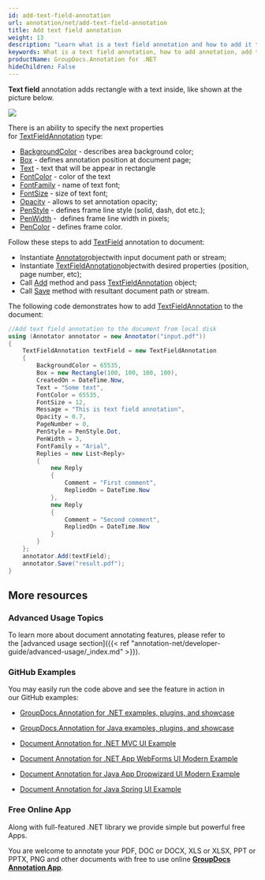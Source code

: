 ```yaml
---
id: add-text-field-annotation
url: annotation/net/add-text-field-annotation
title: Add text field annotation
weight: 13
description: "Learn what is a text field annotation and how to add it to a document programmatically using GroupDocs.Annotation for .NET."
keywords: What is a text field annotation, how to add annotation, add text field annotation
productName: GroupDocs.Annotation for .NET
hideChildren: False
---
```

**Text field** annotation adds rectangle with a text inside, like shown at the picture below. 

![](annotation-net/images/add-text-field-annotation.png)

There is an ability to specify the next properties for [TextFieldAnnotation](https://apireference.groupdocs.com/net/annotation/groupdocs.annotation.models.annotationmodels/textfieldannotation) type:

*   [BackgroundColor](https://apireference.groupdocs.com/annotation/net/groupdocs.annotation.models.annotationmodels/textfieldannotation/properties/backgroundcolor) - describes area background color;
*   [Box](https://apireference.groupdocs.com/annotation/net/groupdocs.annotation.models.annotationmodels/textfieldannotation/properties/box) - defines annotation position at document page;
*   [Text](https://apireference.groupdocs.com/annotation/net/groupdocs.annotation.models.annotationmodels/textfieldannotation/properties/text) - text that will be appear in rectangle
*   [FontColor](https://apireference.groupdocs.com/annotation/net/groupdocs.annotation.models.annotationmodels/textfieldannotation/properties/fontcolor) - color of the text
*   [FontFamily](https://apireference.groupdocs.com/annotation/net/groupdocs.annotation.models.annotationmodels/textfieldannotation/properties/fontfamily) - name of text font;
*   [FontSize](https://apireference.groupdocs.com/annotation/net/groupdocs.annotation.models.annotationmodels/textfieldannotation/properties/fontsize) - size of text font;
*   [Opacity](https://apireference.groupdocs.com/annotation/net/groupdocs.annotation.models.annotationmodels/textfieldannotation/properties/opacity) - allows to set annotation opacity;
*   [PenStyle](https://apireference.groupdocs.com/annotation/net/groupdocs.annotation.models.annotationmodels/textfieldannotation/properties/penstyle) - defines frame line style (solid, dash, dot etc.);
*   [PenWidth](https://apireference.groupdocs.com/annotation/net/groupdocs.annotation.models.annotationmodels/textfieldannotation/properties/penwidth) -  defines frame line width in pixels;
*   [PenColor](https://apireference.groupdocs.com/annotation/net/groupdocs.annotation.models.annotationmodels/textfieldannotation/properties/pencolor) \- defines frame color.

Follow these steps to add [TextField](https://apireference.groupdocs.com/net/annotation/groupdocs.annotation.models.annotationmodels/textfieldannotation) annotation to document: 

*   Instantiate [Annotator](https://apireference.groupdocs.com/net/annotation/groupdocs.annotation/annotator)objectwith input document path or stream;
*   Instantiate [TextFieldAnnotation](https://apireference.groupdocs.com/net/annotation/groupdocs.annotation.models.annotationmodels/textfieldannotation)objectwith desired properties (position, page number, etc);
*   Call [Add](https://apireference.groupdocs.com/net/annotation/groupdocs.annotation/annotator/methods/add) method and pass [TextFieldAnnotation](https://apireference.groupdocs.com/net/annotation/groupdocs.annotation.models.annotationmodels/textfieldannotation) object;
*   Call [Save](https://apireference.groupdocs.com/net/annotation/groupdocs.annotation/annotator/methods/save/index) method with resultant document path or stream.

The following code demonstrates how to add [TextFieldAnnotation](https://apireference.groupdocs.com/net/annotation/groupdocs.annotation.models.annotationmodels/textfieldannotation) to the document:

```csharp
//Add text field annotation to the document from local disk
using (Annotator annotator = new Annotator("input.pdf"))
{
	TextFieldAnnotation textField = new TextFieldAnnotation
    {
    	BackgroundColor = 65535,
        Box = new Rectangle(100, 100, 100, 100),
        CreatedOn = DateTime.Now,
        Text = "Some text",
        FontColor = 65535,
        FontSize = 12,
        Message = "This is text field annotation",
        Opacity = 0.7,
        PageNumber = 0,
        PenStyle = PenStyle.Dot,
        PenWidth = 3,
        FontFamily = "Arial",
        Replies = new List<Reply>
        {
        	new Reply
            {
            	Comment = "First comment",
                RepliedOn = DateTime.Now
            },
            new Reply
            {
            	Comment = "Second comment",
                RepliedOn = DateTime.Now
            }
        }
	};
    annotator.Add(textField);
    annotator.Save("result.pdf");
} 
```

## More resources

### Advanced Usage Topics

To learn more about document annotating features, please refer to the [advanced usage section]({{< ref "annotation-net/developer-guide/advanced-usage/_index.md" >}}).

### GitHub Examples

You may easily run the code above and see the feature in action in our GitHub examples:

*   [GroupDocs.Annotation for .NET examples, plugins, and showcase](https://github.com/groupdocs-annotation/GroupDocs.Annotation-for-.NET)
    
*   [GroupDocs.Annotation for Java examples, plugins, and showcase](https://github.com/groupdocs-annotation/GroupDocs.Annotation-for-Java)
    
*   [Document Annotation for .NET MVC UI Example](https://github.com/groupdocs-annotation/GroupDocs.Annotation-for-.NET-MVC) 
    
*   [Document Annotation for .NET App WebForms UI Modern Example](https://github.com/groupdocs-annotation/GroupDocs.Annotation-for-.NET-WebForms)
    
*   [Document Annotation for Java App Dropwizard UI Modern Example](https://github.com/groupdocs-annotation/GroupDocs.Annotation-for-Java-Dropwizard)
    
*   [Document Annotation for Java Spring UI Example](https://github.com/groupdocs-annotation/GroupDocs.Annotation-for-Java-Spring)
    

### Free Online App

Along with full-featured .NET library we provide simple but powerful free Apps.

You are welcome to annotate your PDF, DOC or DOCX, XLS or XLSX, PPT or PPTX, PNG and other documents with free to use online **[GroupDocs Annotation App](https://products.groupdocs.app/annotation)**.
